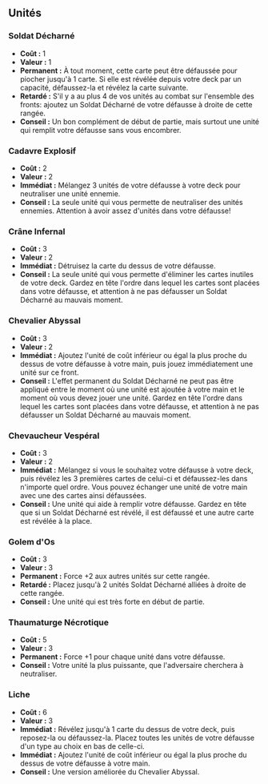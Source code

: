 
## Unités

### Soldat Décharné
- **Coût :** 1
- **Valeur :** 1
- **Permanent :**
  À tout moment, cette carte peut être défaussée pour piocher jusqu'à 1 carte.
  Si elle est révélée depuis votre deck par un capacité, défaussez-la et révélez la carte suivante.
- **Retardé :**
  S'il y a au plus 4 de vos unités au combat sur l'ensemble des fronts:
  ajoutez un Soldat Décharné de votre défausse à droite de cette rangée.
- **Conseil :**
  Un bon complément de début de partie,
  mais surtout une unité qui remplit votre défausse sans vous encombrer.


### Cadavre Explosif
- **Coût :** 2
- **Valeur :** 2
- **Immédiat :**
  Mélangez 3 unités de votre défausse à votre deck pour neutraliser une unité ennemie.
- **Conseil :**
  La seule unité qui vous permette de neutraliser des unités ennemies.
  Attention à avoir assez d'unités dans votre défausse!


### Crâne Infernal
- **Coût :** 3
- **Valeur :** 2
- **Immédiat :**
  Détruisez la carte du dessus de votre défausse.
- **Conseil :**
  La seule unité qui vous permette d'éliminer les cartes inutiles de votre deck.
  Gardez en tête l'ordre dans lequel les cartes sont placées dans votre défausse,
  et attention à ne pas défausser un Soldat Décharné au mauvais moment.

### Chevalier Abyssal
- **Coût :** 3
- **Valeur :** 2
- **Immédiat :**
  Ajoutez l'unité de coût inférieur ou égal la plus proche du dessus de votre défausse à votre main,
  puis jouez immédiatement une unité sur ce front.
- **Conseil :**
  L'effet permanent du Soldat Décharné ne peut pas être appliqué entre le moment
  où une unité est ajoutée à votre main et le moment où vous devez jouer une unité.
  Gardez en tête l'ordre dans lequel les cartes sont placées dans votre défausse,
  et attention à ne pas défausser un Soldat Décharné au mauvais moment.


### Chevaucheur Vespéral
- **Coût :** 3
- **Valeur :** 2
- **Immédiat :**
  Mélangez si vous le souhaitez votre défausse à votre deck,
  puis révélez les 3 premières cartes de celui-ci et défaussez-les
  dans n'importe quel ordre. Vous pouvez échanger une unité de votre main
  avec une des cartes ainsi défaussées.
- **Conseil :**
  Une unité qui aide à remplir votre défausse.
  Gardez en tête que si un Soldat Décharné est révélé, il est défaussé
  et une autre carte est révélée à la place.

### Golem d'Os
- **Coût :** 3
- **Valeur :** 3
- **Permanent :**
  Force +2 aux autres unités sur cette rangée.
- **Retardé :**
  Placez jusqu'à 2 unités Soldat Décharné alliées à droite de cette rangée.
- **Conseil :**
  Une unité qui est très forte en début de partie.


### Thaumaturge Nécrotique
- **Coût :** 5
- **Valeur :** 3
- **Permanent :**
  Force +1 pour chaque unité dans votre défausse.
- **Conseil :**
  Votre unité la plus puissante, que l'adversaire cherchera à neutraliser.


### Liche
- **Coût :** 6
- **Valeur :** 3
- **Immédiat :**
  Révélez jusqu'à 1 carte du dessus de votre deck, puis reposez-la ou défaussez-la.
  Placez toutes les unités de votre défausse d'un type au choix en bas de celle-ci.
- **Immédiat :**
  Ajoutez l'unité de coût inférieur ou égal la plus proche du dessus de votre défausse à votre main.
- **Conseil :**
  Une version améliorée du Chevalier Abyssal.
